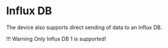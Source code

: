 # Influx DB
The device also supports direct sending of data to an Influx DB.

!!! Warning
    Only Influx DB 1 is supported!
